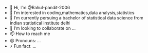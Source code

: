 - 👋 Hi, I’m @Rahul-pandit-2006
- 👀 I’m interested in coding,mathematics,data analysis,statistics
- 🌱 I’m currently persuing a bachelor of statistical data science from indian statistical institute delhi
- 💞️ I’m looking to collaborate on ...
- 📫 How to reach me 
- 😄 Pronouns: ...
- ⚡ Fun fact: ...

<!---
Rahul-pandit-2006/Rahul-pandit-2006 is a ✨ special ✨ repository because its `README.md` (this file) appears on your GitHub profile.
You can click the Preview link to take a look at your changes.
--->
